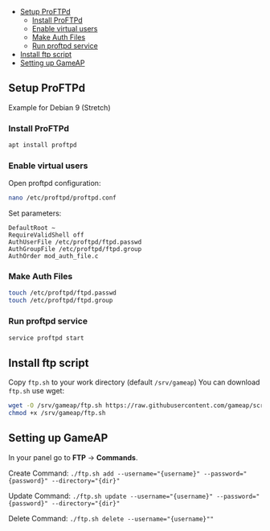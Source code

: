 - [Setup ProFTPd](#setup-proftpd)
  * [Install ProFTPd](#install-proftpd)
  * [Enable virtual users](#enable-virtual-users)
  * [Make Auth Files](#make-auth-files)
  * [Run proftpd service](#run-proftpd-service)
- [Install ftp script](#install-ftp-script)
- [Setting up GameAP](#setting-up-gameap)

## Setup ProFTPd

Example for Debian 9 (Stretch)

### Install ProFTPd

```bash
apt install proftpd
```

### Enable virtual users

Open proftpd configuration:

```bash
nano /etc/proftpd/proftpd.conf
```

Set parameters:
```
DefaultRoot ~
RequireValidShell off
AuthUserFile /etc/proftpd/ftpd.passwd
AuthGroupFile /etc/proftpd/ftpd.group
AuthOrder mod_auth_file.c
```

### Make Auth Files

```bash
touch /etc/proftpd/ftpd.passwd
touch /etc/proftpd/ftpd.group
```

### Run proftpd service

```bash
service proftpd start
```

## Install ftp script

Copy `ftp.sh` to your work directory (default `/srv/gameap`)
You can download `ftp.sh` use wget:
```bash
wget -O /srv/gameap/ftp.sh https://raw.githubusercontent.com/gameap/scripts/master/ftp/proftpd/ftp.sh
chmod +x /srv/gameap/ftp.sh
```

## Setting up GameAP 

In your panel go to **FTP** -> **Commands**.

Create Command: 
`./ftp.sh add --username="{username}" --password="{password}" --directory="{dir}"`

Update Command:
`./ftp.sh update --username="{username}" --password="{password}" --directory="{dir}"`

Delete Command:
`./ftp.sh delete --username="{username}""`